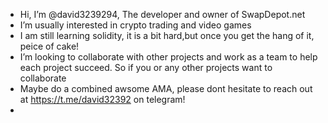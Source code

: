 -  Hi, I’m @david3239294, The developer and owner of SwapDepot.net
- I’m usually  interested in crypto trading and video games
-  I am still learning solidity, it is a bit hard,but once you get the hang of it, peice of cake!
-  I’m looking to collaborate with other projects and work as a team to help each project succeed. So if you or any other projects want to collaborate
-  Maybe do a combined awsome AMA, please dont hesitate to reach out at https://t.me/david32392 on telegram!
- 
<!---
david3239294/david3239294 is a ✨ special ✨ repository because its `README.md` (this file) appears on your GitHub profile.
You can click the Preview link to take a look at your changes.
--->
